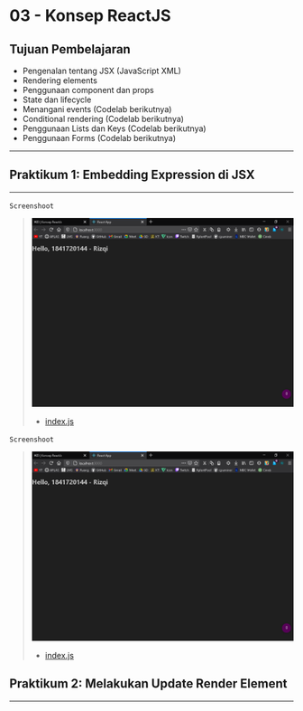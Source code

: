 # 03 - Konsep ReactJS

## Tujuan Pembelajaran
- Pengenalan tentang JSX (JavaScript XML)
- Rendering elements
- Penggunaan component dan props
- State dan lifecycle
- Menangani events (Codelab berikutnya)
- Conditional rendering (Codelab berikutnya)
- Penggunaan Lists dan Keys (Codelab berikutnya)
- Penggunaan Forms (Codelab berikutnya)


***


## Praktikum 1: Embedding Expression di JSX 

***

`Screenshoot`
>![prak1.1](img/prak1/1.png)
>* [index.js](../../src/03_Konsep_ReactJS/praktikum1/1.1/index.js)

`Screenshoot`
>![prak1.2](img/prak1/1.png)
>* [index.js](../../src/03_Konsep_ReactJS/praktikum1/1.2/index.js)



## Praktikum 2: Melakukan Update Render Element

***
